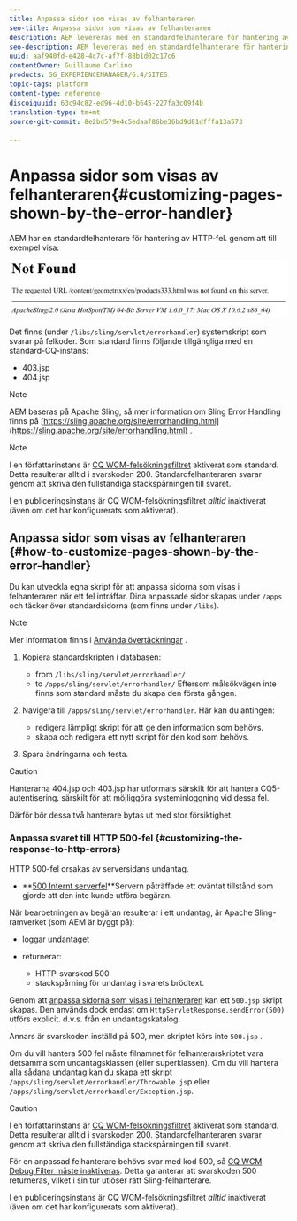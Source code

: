 ```yaml
---
title: Anpassa sidor som visas av felhanteraren
seo-title: Anpassa sidor som visas av felhanteraren
description: AEM levereras med en standardfelhanterare för hantering av HTTP-fel
seo-description: AEM levereras med en standardfelhanterare för hantering av HTTP-fel
uuid: aaf940fd-e428-4c7c-af7f-88b1d02c17c6
contentOwner: Guillaume Carlino
products: SG_EXPERIENCEMANAGER/6.4/SITES
topic-tags: platform
content-type: reference
discoiquuid: 63c94c82-ed96-4d10-b645-227fa3c09f4b
translation-type: tm+mt
source-git-commit: 8e2bd579e4c5edaaf86be36bd9d81dfffa13a573

---
```



# Anpassa sidor som visas av felhanteraren{#customizing-pages-shown-by-the-error-handler}

AEM har en standardfelhanterare för hantering av HTTP-fel. genom att till exempel visa:

![chlimage_1-67](assets/chlimage_1-67.png)

Det finns (under `/libs/sling/servlet/errorhandler`) systemskript som svarar på felkoder. Som standard finns följande tillgängliga med en standard-CQ-instans:

* 403.jsp
* 404.jsp

>[!NOTE]
>
>AEM baseras på Apache Sling, så mer information om Sling Error Handling finns på [https://sling.apache.org/site/errorhandling.html](https://sling.apache.org/site/errorhandling.html) .

>[!NOTE]
>
>I en författarinstans är [CQ WCM-felsökningsfiltret](/help/sites-deploying/osgi-configuration-settings.md) aktiverat som standard. Detta resulterar alltid i svarskoden 200. Standardfelhanteraren svarar genom att skriva den fullständiga stackspårningen till svaret.
>
>I en publiceringsinstans är CQ WCM-felsökningsfiltret *alltid* inaktiverat (även om det har konfigurerats som aktiverat).

## Anpassa sidor som visas av felhanteraren {#how-to-customize-pages-shown-by-the-error-handler}

Du kan utveckla egna skript för att anpassa sidorna som visas i felhanteraren när ett fel inträffar. Dina anpassade sidor skapas under `/apps` och täcker över standardsidorna (som finns under `/libs`).

>[!NOTE]
>
>Mer information finns i [Använda övertäckningar](/help/sites-developing/overlays.md) .

1. Kopiera standardskripten i databasen:

   * from `/libs/sling/servlet/errorhandler/`
   * to `/apps/sling/servlet/errorhandler/`
   Eftersom målsökvägen inte finns som standard måste du skapa den första gången.

1. Navigera till `/apps/sling/servlet/errorhandler`. Här kan du antingen:

   * redigera lämpligt skript för att ge den information som behövs.
   * skapa och redigera ett nytt skript för den kod som behövs.

1. Spara ändringarna och testa.

>[!CAUTION]
>
>Hanterarna 404.jsp och 403.jsp har utformats särskilt för att hantera CQ5-autentisering. särskilt för att möjliggöra systeminloggning vid dessa fel.
>
>Därför bör dessa två hanterare bytas ut med stor försiktighet.

### Anpassa svaret till HTTP 500-fel {#customizing-the-response-to-http-errors}

HTTP 500-fel orsakas av serversidans undantag.

* **[500 Internt serverfel](https://www.w3.org/Protocols/rfc2616/rfc2616-sec10.html)**Servern påträffade ett oväntat tillstånd som gjorde att den inte kunde utföra begäran.

När bearbetningen av begäran resulterar i ett undantag, är Apache Sling-ramverket (som AEM är byggt på):

* loggar undantaget
* returnerar:

   * HTTP-svarskod 500
   * stackspårning för undantag
   i svarets brödtext.

Genom att [anpassa sidorna som visas i felhanteraren](#how-to-customize-pages-shown-by-the-error-handler) kan ett `500.jsp` skript skapas. Den används dock endast om `HttpServletResponse.sendError(500)` utförs explicit. d.v.s. från en undantagskatalog.

Annars är svarskoden inställd på 500, men skriptet körs inte `500.jsp` .

Om du vill hantera 500 fel måste filnamnet för felhanterarskriptet vara detsamma som undantagsklassen (eller superklassen). Om du vill hantera alla sådana undantag kan du skapa ett skript `/apps/sling/servlet/errorhandler/Throwable.js`p eller `/apps/sling/servlet/errorhandler/Exception.jsp`.

>[!CAUTION]
>
>I en författarinstans är [CQ WCM-felsökningsfiltret](/help/sites-deploying/osgi-configuration-settings.md) aktiverat som standard. Detta resulterar alltid i svarskoden 200. Standardfelhanteraren svarar genom att skriva den fullständiga stackspårningen till svaret.
>
>För en anpassad felhanterare behövs svar med kod 500, så [CQ WCM Debug Filter måste inaktiveras](/help/sites-deploying/osgi-configuration-settings.md). Detta garanterar att svarskoden 500 returneras, vilket i sin tur utlöser rätt Sling-felhanterare.
>
>I en publiceringsinstans är CQ WCM-felsökningsfiltret *alltid* inaktiverat (även om det har konfigurerats som aktiverat).

